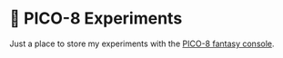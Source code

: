 # 👾 PICO-8 Experiments

Just a place to store my experiments with the [PICO-8 fantasy console](https://www.lexaloffle.com/pico-8.php).
